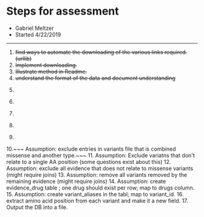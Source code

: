 # Steps for assessment
* Gabriel Meltzer  
* Started 4/22/2019

---


1. ~~find ways to automate the downloading of the various links required.
	(urllib)~~
2. ~~Implement downloading.~~
3. ~~Illustrate method in Readme.~~
4. ~~understand the format of the data and document understanding~~
5. ~~~interpret instructions.~~~
6. ~~~Decide whether or not it should be placed into an SQLLITE database right away, or later. Decision: do it at the end:~~~
7. ~~~Assumption: work out how to extract information. Decision: pandas.~~~ 
8. ~~~Assumption: exclude entries listed in evidence file that do not relate to therapies.~~~
9. ~~~Assumption: exclude entries in variants files that are not missense variants. ~~~
10.~~~ Assumption: exclude entries in variants file that is combined missense and another type.~~~ 
11. Assumption: Exclude variatns that don't relate to a single AA position (some questions exist about this)
12. Assumption: exclude all evidence that does not relate to missense variants (might require joins)
13. Assumption: remove all variants removed by the remaining evidence (might require joins)
14. Assumption: create evidence_drug table ; one drug should exist per row; map to drugs column.
15. Assumption: create variant_aliases in the tabl; map to variant_id. 
16. extract amino acid position from each variant and make it a new field.
17. Output the DB into a file.
